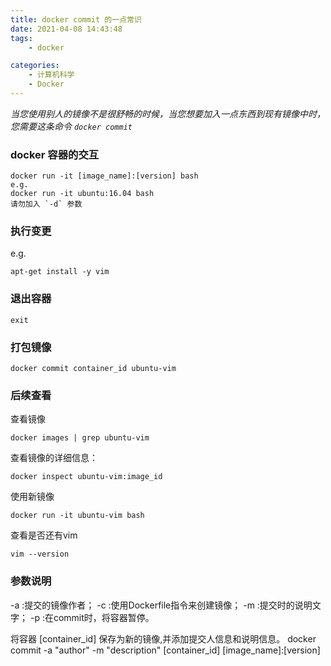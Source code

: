 ```yaml
---
title: docker commit 的一点常识
date: 2021-04-08 14:43:48
tags: 
    - docker

categories:
    - 计算机科学
    - Docker
---
```


*当您使用别人的镜像不是很舒畅的时候，当您想要加入一点东西到现有镜像中时，您需要这条命令 `docker commit`*
<!--more-->

### docker 容器的交互
    docker run -it [image_name]:[version] bash
    e.g.
    docker run -it ubuntu:16.04 bash
    请勿加入 `-d` 参数

### 执行变更
e.g.

    apt-get install -y vim

### 退出容器
    exit

### 打包镜像
    docker commit container_id ubuntu-vim

### 后续查看
查看镜像

    docker images | grep ubuntu-vim

查看镜像的详细信息：

    docker inspect ubuntu-vim:image_id

使用新镜像

    docker run -it ubuntu-vim bash

查看是否还有vim
    
    vim --version

### 参数说明
-a :提交的镜像作者；
-c :使用Dockerfile指令来创建镜像；
-m :提交时的说明文字；
-p :在commit时，将容器暂停。

将容器 [container_id] 保存为新的镜像,并添加提交人信息和说明信息。
docker commit -a "author" -m "description" [container_id] [image_name]:[version]

